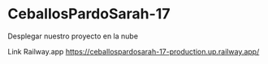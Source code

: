 # CeballosPardoSarah-17
Desplegar nuestro proyecto en la nube

Link Railway.app
https://ceballospardosarah-17-production.up.railway.app/